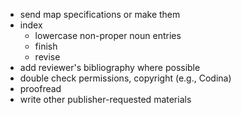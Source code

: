 - send map specifications or make them
- index
    - lowercase non-proper noun entries
    - finish 
    - revise 
- add reviewer's bibliography where possible
- double check permissions, copyright (e.g., Codina)
- proofread
- write other publisher-requested materials
